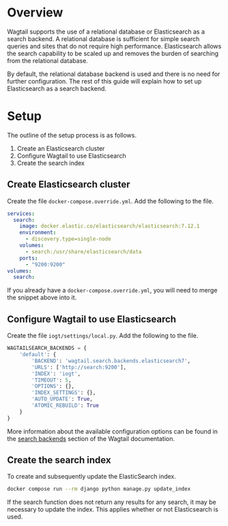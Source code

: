 # Overview

Wagtail supports the use of a relational database or Elasticsearch as a search backend. A relational database is sufficient for simple search queries and sites that do not require high performance. Elasticsearch allows the search capability to be scaled up and removes the burden of searching from the relational database.

By default, the relational database backend is used and there is no need for further configuration. The rest of this guide will explain how to set up Elasticsearch as a search backend.

# Setup

The outline of the setup process is as follows.

1. Create an Elasticsearch cluster
1. Configure Wagtail to use Elasticsearch
1. Create the search index

## Create Elasticsearch cluster

Create the file `docker-compose.override.yml`. Add the following to the file.

```yaml
services:
  search:
    image: docker.elastic.co/elasticsearch/elasticsearch:7.12.1
    environment:
      - discovery.type=single-node
    volumes:
      - search:/usr/share/elasticsearch/data
    ports:
      - "9200:9200"
volumes:
  search:
```

If you already have a `docker-compose.override.yml`, you will need to merge the snippet above into it.

## Configure Wagtail to use Elasticsearch

Create the file `iogt/settings/local.py`. Add the following to the file.

```python
WAGTAILSEARCH_BACKENDS = {
    'default': {
        'BACKEND': 'wagtail.search.backends.elasticsearch7',
        'URLS': ['http://search:9200'],
        'INDEX': 'iogt',
        'TIMEOUT': 5,
        'OPTIONS': {},
        'INDEX_SETTINGS': {},
        'AUTO_UPDATE': True,
        'ATOMIC_REBUILD': True
    }
}
```

More information about the available configuration options can be found in the [search backends] section of the Wagtail documentation.

## Create the search index

To create and subsequently update the ElasticSearch index.

```sh
docker compose run --rm django python manage.py update_index
```

If the search function does not return any results for any search, it may be necessary to update the index. This applies whether or not Elasticsearch is used.


[search backends]: https://docs.wagtail.org/en/v3.0.3/topics/search/backends.html
